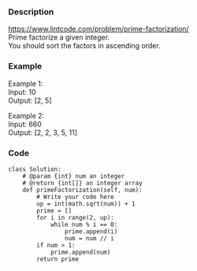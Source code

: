 ### Description
https://www.lintcode.com/problem/prime-factorization/ \
Prime factorize a given integer.\
You should sort the factors in ascending order.

### Example
Example 1:\
Input: 10\
Output: [2, 5]

Example 2:\
Input: 660\
Output: [2, 2, 3, 5, 11]

### Code
```
class Solution:
    # @param {int} num an integer
    # @return {int[]} an integer array
    def primeFactorization(self, num):
        # Write your code here
        up = int(math.sqrt(num)) + 1
        prime = []
        for i in range(2, up):
            while num % i == 0:
                prime.append(i)
                num = num // i
        if num > 1:
            prime.append(num)
        return prime    
 
```
